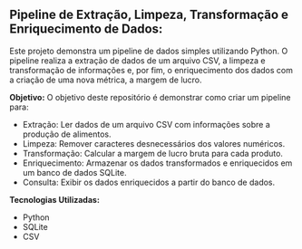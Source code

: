 **Pipeline de Extração, Limpeza, Transformação e Enriquecimento de Dados:**
---

Este projeto demonstra um pipeline de dados simples utilizando Python. O pipeline realiza a extração de dados de um arquivo CSV, a limpeza e transformação de informações e, por fim, o enriquecimento dos dados com a criação de uma nova métrica, a margem de lucro.

**Objetivo:**
O objetivo deste repositório é demonstrar como criar um pipeline para:

- Extração: Ler dados de um arquivo CSV com informações sobre a produção de alimentos.
- Limpeza: Remover caracteres desnecessários dos valores numéricos.
- Transformação: Calcular a margem de lucro bruta para cada produto.
- Enriquecimento: Armazenar os dados transformados e enriquecidos em um banco de dados SQLite.
- Consulta: Exibir os dados enriquecidos a partir do banco de dados.

**Tecnologias Utilizadas:**
- Python
- SQLite
- CSV
